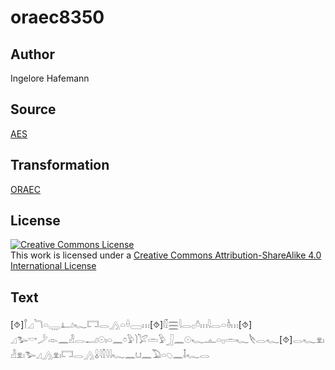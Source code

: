 # oraec8350

## Author

Ingelore Hafemann

## Source

[AES](https://github.com/simondschweitzer/aes)

## Transformation

[ORAEC](https://oraec.github.io/)

## License

<a rel="license" href="http://creativecommons.org/licenses/by-sa/4.0/"><img alt="Creative Commons License" style="border-width:0" src="https://i.creativecommons.org/l/by-sa/4.0/88x31.png" /></a><br />This work is licensed under a <a rel="license" href="http://creativecommons.org/licenses/by-sa/4.0/">Creative Commons Attribution-ShareAlike 4.0 International License</a>

## Text

[⯑]𓋾𓈎𓆓𓏏𓇾𓂞𓆑𓉐𓂋𓂻𓏏𓏐𓈀𓏥[⯑]𓏁𓈗𓇋𓂋𓊪𓏊𓏥𓇋𓂋𓏏𓏈𓏥[⯑]<br>
𓈎𓅧𓎡𓌳𓁹𓈖𓁐𓂋𓂝𓇳𓏤𓏏𓈖𓏌𓅱𓌙𓅯𓏛𓅱𓃀𓈖𓇳𓆑𓊵𓏏𓊪𓏛𓆑𓌸𓂋𓆑[⯑]𓂋𓆑𓁷𓏤𓁐𓁷𓏤𓅧𓈎𓂻𓁷𓏤𓉐𓂋𓂻𓏇𓇋𓎿𓇋𓇋𓆑𓈖𓂓𓈖𓅐𓏏𓆇𓈖𓄤𓆑𓂋<br>
